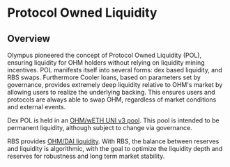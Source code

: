 # Protocol Owned Liquidity

## Overview

Olympus pioneered the concept of Protocol Owned Liquidity (POL), ensuring liquidity for OHM holders without relying on liquidity mining incentives. POL manifests itself into several forms: dex based liquidity, and RBS swaps. Furthermore Cooler loans, based on parameters set by governance, provides extremely deep liquidity relative to OHM's market by allowing users to realize the underlying backing. This ensures users and protocols are always able to swap OHM, regardless of market conditions and external events.

Dex POL is held in an [OHM/wETH UNI v3 pool](https://info.uniswap.org/#/pools/0x88051b0eea095007d3bef21ab287be961f3d8598). This pool is intended to be permanent liquidity, although subject to change via governance.  

RBS provides [OHM/DAI liquidity](https://docs.olympusdao.finance/main/overview/range-bound). With RBS, the balance between reserves and liquidity is algorithmic, with the goal to optimize the liquidity depth and reserves for robustness and long term market stability. 
